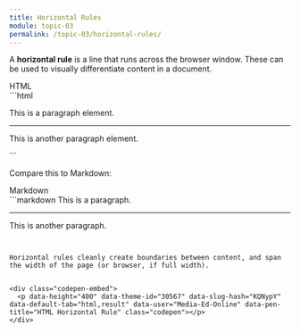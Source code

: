 ```yaml
---
title: Horizontal Rules
module: topic-03
permalink: /topic-03/horizontal-rules/
---
```


<div class="divider-heading"></div>

A **horizontal rule** is a line that runs across the browser window. These can be used to visually differentiate content in a document.

<div id="code-heading">HTML</div>
```html
<p>This is a paragraph element.</p>

<hr />

<p>This is another paragraph element.</p>
```


Compare this to Markdown:


<div id="code-heading" style="margin-top: 0 !important;">Markdown</div>
```markdown
This is a paragraph.

---

This is another paragraph.
```


Horizontal rules cleanly create boundaries between content, and span the width of the page (or browser, if full width).


<div class="codepen-embed">
  <p data-height="400" data-theme-id="30567" data-slug-hash="KQNypY" data-default-tab="html,result" data-user="Media-Ed-Online" data-pen-title="HTML Horizontal Rule" class="codepen"></p>
</div>
